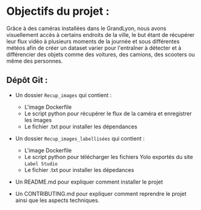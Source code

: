 # Objectifs du projet :

Grâce à des caméras installées dans le GrandLyon, nous avons visuellement accès à certains endroits de la ville, le but étant de récupérer leur flux vidéo à plusieurs moments de la journée et sous différentes météos afin de créer un dataset varier pour l'entraîner à détecter et à différencier des objets comme des voitures, des camions, des scooters ou même des personnes.

## Dépôt Git :

- Un dossier ````Recup_images```` qui contient :
  - L'image Dockerfile
  - Le script python pour récupérer le flux de la caméra et enregistrer les images
  - Le fichier .txt pour installer les dépendances
 
- Un dossier ````Recup_images_labellisées```` qui contient :
  - L'image Dockerfile
  - Le script python pour télécharger les fichiers Yolo exportés du site ````Label Studio````
  - Le fichier .txt pour installer les dépedances
 
- Un README.md pour expliquer comment installer le projet

- Un CONTRIBUTING.md pour expliquer comment reprendre le projet ainsi que les aspects techniques.

